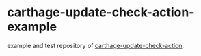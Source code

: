 # carthage-update-check-action-example
example and test repository of [carthage-update-check-action](https://github.com/MeilCli/carthage-update-check-action).
